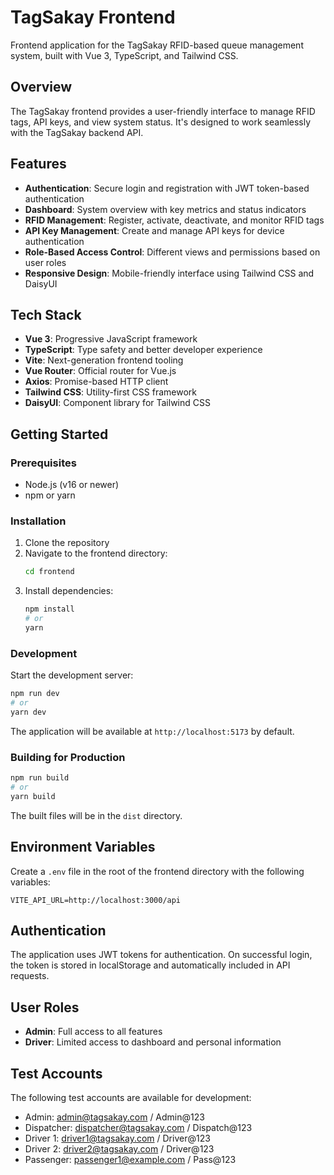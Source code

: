 # TagSakay Frontend

Frontend application for the TagSakay RFID-based queue management system, built with Vue 3, TypeScript, and Tailwind CSS.

## Overview

The TagSakay frontend provides a user-friendly interface to manage RFID tags, API keys, and view system status. It's designed to work seamlessly with the TagSakay backend API.

## Features

- **Authentication**: Secure login and registration with JWT token-based authentication
- **Dashboard**: System overview with key metrics and status indicators
- **RFID Management**: Register, activate, deactivate, and monitor RFID tags
- **API Key Management**: Create and manage API keys for device authentication
- **Role-Based Access Control**: Different views and permissions based on user roles
- **Responsive Design**: Mobile-friendly interface using Tailwind CSS and DaisyUI

## Tech Stack

- **Vue 3**: Progressive JavaScript framework
- **TypeScript**: Type safety and better developer experience
- **Vite**: Next-generation frontend tooling
- **Vue Router**: Official router for Vue.js
- **Axios**: Promise-based HTTP client
- **Tailwind CSS**: Utility-first CSS framework
- **DaisyUI**: Component library for Tailwind CSS

## Getting Started

### Prerequisites

- Node.js (v16 or newer)
- npm or yarn

### Installation

1. Clone the repository
2. Navigate to the frontend directory:
   ```bash
   cd frontend
   ```
3. Install dependencies:
   ```bash
   npm install
   # or
   yarn
   ```

### Development

Start the development server:

```bash
npm run dev
# or
yarn dev
```

The application will be available at `http://localhost:5173` by default.

### Building for Production

```bash
npm run build
# or
yarn build
```

The built files will be in the `dist` directory.

## Environment Variables

Create a `.env` file in the root of the frontend directory with the following variables:

```
VITE_API_URL=http://localhost:3000/api
```

## Authentication

The application uses JWT tokens for authentication. On successful login, the token is stored in localStorage and automatically included in API requests.

## User Roles

- **Admin**: Full access to all features
- **Driver**: Limited access to dashboard and personal information

## Test Accounts

The following test accounts are available for development:

- Admin: admin@tagsakay.com / Admin@123
- Dispatcher: dispatcher@tagsakay.com / Dispatch@123
- Driver 1: driver1@tagsakay.com / Driver@123
- Driver 2: driver2@tagsakay.com / Driver@123
- Passenger: passenger1@example.com / Pass@123
